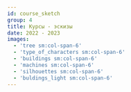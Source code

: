 ```yaml
---
id: course_sketch
group: 4
title: Курсы - эскизы
date: 2022 - 2023
images:
  - 'tree sm:col-span-6'
  - 'type_of_characters sm:col-span-6'
  - 'buildings sm:col-span-6'
  - 'machines sm:col-span-6'
  - 'silhouettes sm:col-span-6'
  - 'buldings_light sm:col-span-6'
---
```

